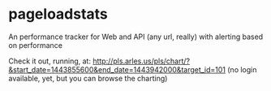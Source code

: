 # pageloadstats
An performance tracker for Web and API (any url, really)  with alerting based on performance

Check it out, running, at: http://pls.arles.us/pls/chart/?&start_date=1443855600&end_date=1443942000&target_id=101
(no login available, yet, but you can browse the charting)
